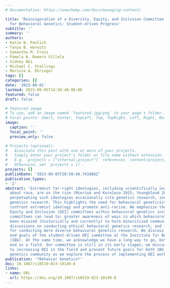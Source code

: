 ```yaml
---
# Documentation: https://wowchemy.com/docs/managing-content/

title: 'Reinvigoration of a Diversity, Equity, and Inclusion Committee at the Institute
  for Behavioral Genetics: Student-driven Progress'
subtitle: ''
summary: ''
authors:
- Katie N. Paulich
- Tanya B. Horwitz
- Samantha M. Freis
- Pamela N. Romero Villela
- Sidney Aki
- Michael C. Stallings
- Marissa A. Ehringer
tags: []
categories: []
date: '2023-08-01'
lastmod: 2023-09-05T14:58:48-06:00
featured: false
draft: false

# Featured image
# To use, add an image named `featured.jpg/png` to your page's folder.
# Focal points: Smart, Center, TopLeft, Top, TopRight, Left, Right, BottomLeft, Bottom, BottomRight.
image:
  caption: ''
  focal_point: ''
  preview_only: false

# Projects (optional).
#   Associate this post with one or more of your projects.
#   Simply enter your project's folder or file name without extension.
#   E.g. `projects = ["internal-project"]` references `content/project/deep-learning/index.md`.
#   Otherwise, set `projects = []`.
projects: []
publishDate: '2023-09-05T20:58:48.741886Z'
publication_types:
- '2'
abstract: 'Extremist far-right ideologies, including scientifically inaccurate beliefs
  about race, are on the rise (Mieriņa and Koroļeva 2015; Youngblood 2020); individuals
  perpetuating such ideologies occasionally cite genetics research, including behavioral
  genetics research. This highlights the need for behavioral geneticists to actively
  confront extremist ideology and promote anti-racism. We emphasize the need for Diversity,
  Equity and Inclusion (DEI) committees within behavioral genetics institutions. DEI
  committees can lead to: greater awareness of ways in which behavioral genetics has
  been misused (historically and currently) to harm minoritized communities, increased
  discussions on conducting ethical behavioral genetics research, and increased collaboration
  for conducting more diverse behavioral genetics research. We discuss the activities
  and goals of the student-driven DEI committee at the Institute for Behavior Genetics
  (IBG). At the same time, we acknowledge we have a long way to go, both as a committee
  and as a field. Our committee is still in its early stages; we discuss challenges
  to increasing DEI in the field and present future goals for both IBG and the behavioral
  genetics community as we explore the process of implementing DEI work.'
publication: '*Behavior Genetics*'
doi: 10.1007/s10519-023-10149-8
links:
- name: URL
  url: https://doi.org/10.1007/s10519-023-10149-8
---
```

